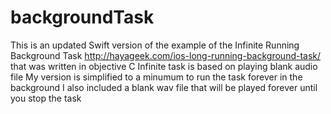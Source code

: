 # backgroundTask

This is an updated Swift version of the example of the Infinite Running Background Task
http://hayageek.com/ios-long-running-background-task/ that was written in objective C
Infinite task is based on playing blank audio file
My version is simplified to a minumum to run the task forever in the background
I also included a blank wav file that will be played forever until you stop the task



